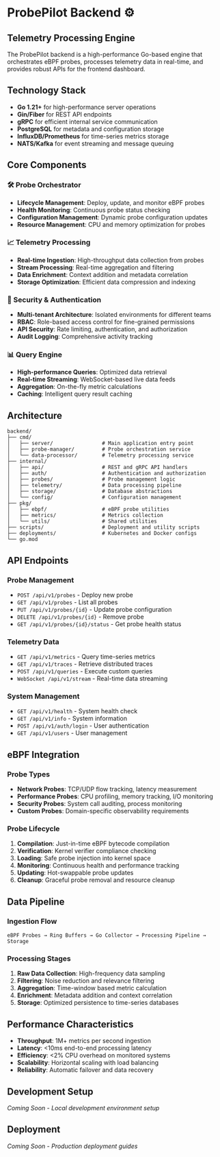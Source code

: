# ProbePilot Backend ⚙️

## Telemetry Processing Engine

The ProbePilot backend is a high-performance Go-based engine that orchestrates eBPF probes, processes telemetry data in real-time, and provides robust APIs for the frontend dashboard.

## Technology Stack

- **Go 1.21+** for high-performance server operations
- **Gin/Fiber** for REST API endpoints
- **gRPC** for efficient internal service communication
- **PostgreSQL** for metadata and configuration storage
- **InfluxDB/Prometheus** for time-series metrics storage
- **NATS/Kafka** for event streaming and message queuing

## Core Components

### 🛠️ Probe Orchestrator
- **Lifecycle Management**: Deploy, update, and monitor eBPF probes
- **Health Monitoring**: Continuous probe status checking
- **Configuration Management**: Dynamic probe configuration updates
- **Resource Management**: CPU and memory optimization for probes

### 📈 Telemetry Processing
- **Real-time Ingestion**: High-throughput data collection from probes
- **Stream Processing**: Real-time aggregation and filtering
- **Data Enrichment**: Context addition and metadata correlation
- **Storage Optimization**: Efficient data compression and indexing

### 🔐 Security & Authentication
- **Multi-tenant Architecture**: Isolated environments for different teams
- **RBAC**: Role-based access control for fine-grained permissions
- **API Security**: Rate limiting, authentication, and authorization
- **Audit Logging**: Comprehensive activity tracking

### 📊 Query Engine
- **High-performance Queries**: Optimized data retrieval
- **Real-time Streaming**: WebSocket-based live data feeds
- **Aggregation**: On-the-fly metric calculations
- **Caching**: Intelligent query result caching

## Architecture

```
backend/
├── cmd/
│   ├── server/                # Main application entry point
│   ├── probe-manager/         # Probe orchestration service
│   └── data-processor/        # Telemetry processing service
├── internal/
│   ├── api/                   # REST and gRPC API handlers
│   ├── auth/                  # Authentication and authorization
│   ├── probes/                # Probe management logic
│   ├── telemetry/             # Data processing pipeline
│   ├── storage/               # Database abstractions
│   └── config/                # Configuration management
├── pkg/
│   ├── ebpf/                  # eBPF probe utilities
│   ├── metrics/               # Metrics collection
│   └── utils/                 # Shared utilities
├── scripts/                   # Deployment and utility scripts
├── deployments/               # Kubernetes and Docker configs
└── go.mod
```

## API Endpoints

### Probe Management
- `POST /api/v1/probes` - Deploy new probe
- `GET /api/v1/probes` - List all probes
- `PUT /api/v1/probes/{id}` - Update probe configuration
- `DELETE /api/v1/probes/{id}` - Remove probe
- `GET /api/v1/probes/{id}/status` - Get probe health status

### Telemetry Data
- `GET /api/v1/metrics` - Query time-series metrics
- `GET /api/v1/traces` - Retrieve distributed traces
- `POST /api/v1/queries` - Execute custom queries
- `WebSocket /api/v1/stream` - Real-time data streaming

### System Management
- `GET /api/v1/health` - System health check
- `GET /api/v1/info` - System information
- `POST /api/v1/auth/login` - User authentication
- `GET /api/v1/users` - User management

## eBPF Integration

### Probe Types
- **Network Probes**: TCP/UDP flow tracking, latency measurement
- **Performance Probes**: CPU profiling, memory tracking, I/O monitoring  
- **Security Probes**: System call auditing, process monitoring
- **Custom Probes**: Domain-specific observability requirements

### Probe Lifecycle
1. **Compilation**: Just-in-time eBPF bytecode compilation
2. **Verification**: Kernel verifier compliance checking
3. **Loading**: Safe probe injection into kernel space
4. **Monitoring**: Continuous health and performance tracking
5. **Updating**: Hot-swappable probe updates
6. **Cleanup**: Graceful probe removal and resource cleanup

## Data Pipeline

### Ingestion Flow
```
eBPF Probes → Ring Buffers → Go Collector → Processing Pipeline → Storage
```

### Processing Stages
1. **Raw Data Collection**: High-frequency data sampling
2. **Filtering**: Noise reduction and relevance filtering
3. **Aggregation**: Time-window based metric calculation
4. **Enrichment**: Metadata addition and context correlation
5. **Storage**: Optimized persistence to time-series databases

## Performance Characteristics

- **Throughput**: 1M+ metrics per second ingestion
- **Latency**: <10ms end-to-end processing latency
- **Efficiency**: <2% CPU overhead on monitored systems
- **Scalability**: Horizontal scaling with load balancing
- **Reliability**: Automatic failover and data recovery

## Development Setup

*Coming Soon - Local development environment setup*

## Deployment

*Coming Soon - Production deployment guides*